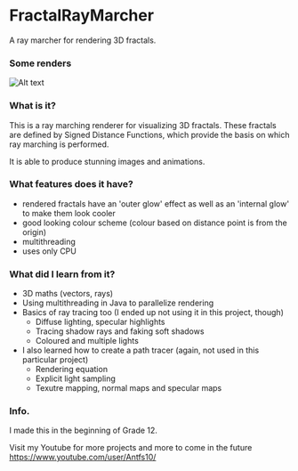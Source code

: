 # FractalRayMarcher
A ray marcher for rendering 3D fractals.

### Some renders

![Alt text](/FractalMarcher/Renders/renderGif.gif?raw=true "Mandelbulb changing as power increases")

### What is it?
This is a ray marching renderer for visualizing 3D fractals. These fractals are defined by Signed Distance Functions, which provide the basis on which ray marching is performed. 

It is able to produce stunning images and animations.

### What features does it have?
- rendered fractals have an 'outer glow' effect as well as an 'internal glow' to make them look cooler
- good looking colour scheme (colour based on distance point is from the origin)
- multithreading
- uses only CPU

### What did I learn from it?
- 3D maths (vectors, rays)
- Using multithreading in Java to parallelize rendering
- Basics of ray tracing too (I ended up not using it in this project, though)
  - Diffuse lighting, specular highlights
  - Tracing shadow rays and faking soft shadows
  - Coloured and multiple lights
- I also learned how to create a path tracer (again, not used in this particular project)
  - Rendering equation
  - Explicit light sampling
  - Texutre mapping, normal maps and specular maps

### Info.
I made this in the beginning of Grade 12.

Visit my Youtube for more projects and more to come in the future
https://www.youtube.com/user/Antfs10/
